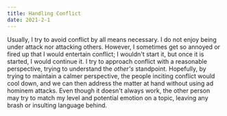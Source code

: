 ```yaml
---
title: Handling Conflict
date: 2021-2-1
---
```


Usually, I try to avoid conflict by all means necessary. I do not enjoy being under attack nor attacking others. However, I sometimes get so annoyed or fired up that I would entertain conflict; I wouldn't start it, but once it is started, I would continue it. I try to approach conflict with a reasonable perspective, trying to understand the *other's* standpoint. Hopefully, by trying to maintain a calmer perspective, the people inciting conflict would cool down, and we can then address the matter at hand without using ad hominem attacks. Even though it doesn't always work, the other person may try to match my level and potential emotion on a topic, leaving any brash or insulting language behind.